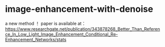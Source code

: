 # image-enhancement-with-denoise
a new method ！
paper is available at：https://www.researchgate.net/publication/343878268_Better_Than_Reference_In_Low_Light_Image_Enhancement_Conditional_Re-Enhancement_Networks/stats
